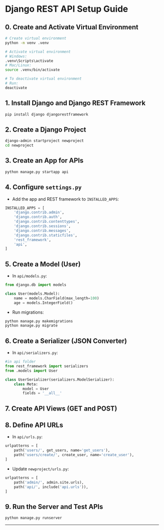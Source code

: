 # Django REST API Setup Guide

## 0. Create and Activate Virtual Environment
```sh
# Create virtual environment
python -m venv .venv

# Activate virtual environment
# Windows:
.venv\Scripts\activate
# Mac/Linux:
source .venv/bin/activate

# To deactivate virtual environment
# Run:
deactivate
```

## 1. Install Django and Django REST Framework
```sh
pip install django djangorestframework
```

## 2. Create a Django Project
```sh
django-admin startproject newproject
cd newproject
```

## 3. Create an App for APIs
```sh
python manage.py startapp api
```

## 4. Configure `settings.py`
- Add the app and REST framework to `INSTALLED_APPS`:
```python
INSTALLED_APPS = [
    'django.contrib.admin',
    'django.contrib.auth',
    'django.contrib.contenttypes',
    'django.contrib.sessions',
    'django.contrib.messages',
    'django.contrib.staticfiles',
    'rest_framework',
    'api',
]
```

## 5. Create a Model (User)
- In `api/models.py`:
```python
from django.db import models

class User(models.Model):
    name = models.CharField(max_length=100)
    age = models.IntegerField()
```

- Run migrations:
```sh
python manage.py makemigrations
python manage.py migrate
```

## 6. Create a Serializer (JSON Converter)
- In `api/serializers.py`:
```python
#in api folder
from rest_framework import serializers
from .models import User

class UserSerializer(serializers.ModelSerializer):
    class Meta:
        model = User
        fields = '__all__'
```

## 7. Create API Views (GET and POST)


## 8. Define API URLs
- In `api/urls.py`:
```python
urlpatterns = [
    path('users/', get_users, name='get_users'),
    path('users/create/', create_user, name='create_user'),
]
```

- Update `newproject/urls.py`:
```python
urlpatterns = [
    path('admin/', admin.site.urls),
    path('api/', include('api.urls')),
]
```

## 9. Run the Server and Test APIs
```sh
python manage.py runserver
```

---
